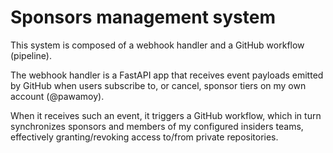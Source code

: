 # Sponsors management system

This system is composed of a webhook handler
and a GitHub workflow (pipeline).

The webhook handler is a FastAPI app
that receives event payloads emitted by GitHub
when users subscribe to, or cancel, sponsor tiers
on my own account (@pawamoy). 

When it receives such an event, it triggers a GitHub workflow,
which in turn synchronizes sponsors and members
of my configured insiders teams, effectively granting/revoking
access to/from private repositories.
